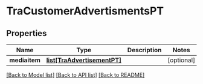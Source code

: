 # TraCustomerAdvertismentsPT

## Properties
Name | Type | Description | Notes
------------ | ------------- | ------------- | -------------
**mediaitem** | [**list[TraAdvertisementPT]**](TraAdvertisementPT.md) |  | [optional] 

[[Back to Model list]](../README.md#documentation-for-models) [[Back to API list]](../README.md#documentation-for-api-endpoints) [[Back to README]](../README.md)



